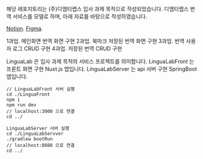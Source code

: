 해당 레포지토리는 (주)디엠티랩스 입사 과제 목적으로 작성되었습니다.
디엠티랩스 번역 서비스를 모델로 하며, 아래 자료를 바탕으로 작성하였습니다.

[Notion](https://dmtlabs.notion.site/F-E-B-E-10bf48c706ee80e9a922ee165bb42d97).
[Figma](https://www.figma.com/design/W8tsYHaES6FShcZGamRAtY/F%2FE-%EA%B3%BC%EC%A0%9C%ED%85%8C%EC%8A%A4%ED%8A%B8?node-id=1-2&node-type=canvas&t=eDts8fbl3HyRBoYN-0).

1과업. 메인화면 번역 화면 구현
2과업. 북마크 저장된 번역 화면 구현
3과업. 번역 사용자 로그 CRUD 구현
4과업. 저장된 번역 CRUD 구현

LinguaLab 은 입사 과제 목적의 서비스 프로젝트를 의미합니다.
LinguaLabFront 는 프론트 화면 구현 Nuxt.js 앱입니다.
LinguaLabServer 는 api 서버 구현 SpringBoot 앱입니다.

```
// LinguaLabFront 서버 실행
cd ./LinguaFront
npm i
npm run dev
// localhost:3000 으로 연결
cd ../
```

```
LinguaLabServer 서버 실행
cd ./LinguaLabServver
./gradlew bootRun
// localhost:8080 으로 연결
cd ../
```

